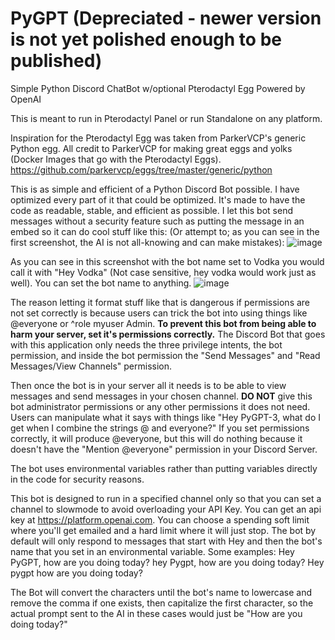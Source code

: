 # PyGPT (Depreciated - newer version is not yet polished enough to be published)
Simple Python Discord ChatBot w/optional Pterodactyl Egg
Powered by OpenAI

This is meant to run in Pterodactyl Panel or run Standalone on any platform.

Inspiration for the Pterodactyl Egg was taken from ParkerVCP's generic Python egg. All credit to ParkerVCP for making great eggs and yolks (Docker Images that go with the Pterodactyl Eggs). https://github.com/parkervcp/eggs/tree/master/generic/python

This is as simple and efficient of a Python Discord Bot possible. I have optimized every part of it that could be optimized. It's made to have the code as readable, stable, and efficient as possible. I let this bot send messages without a security feature such as putting the message in an embed so it can do cool stuff like this: (Or attempt to; as you can see in the first screenshot, the AI is not all-knowing and can make mistakes): ![image](https://user-images.githubusercontent.com/59907407/213577147-fcb07d45-40fa-4216-8301-180ca76c19c4.png)

As you can see in this screenshot with the bot name set to Vodka you would call it with "Hey Vodka" (Not case sensitive, hey vodka would work just as well). You can set the bot name to anything.
![image](https://user-images.githubusercontent.com/59907407/215229561-5a0fb73b-84e0-4043-a048-2a558b9f9303.png)

The reason letting it format stuff like that is dangerous if permissions are not set correctly is because users can trick the bot into using things like @everyone or ^role myuser Admin. **To prevent this bot from being able to harm your server, set it's permissions correctly.** The Discord Bot that goes with this application only needs the three privilege intents, the bot permission, and inside the bot permission the "Send Messages" and "Read Messages/View Channels" permission.

Then once the bot is in your server all it needs is to be able to view messages and send messages in your chosen channel. **DO NOT** give this bot administrator permissions or any other permissions it does not need. Users can manipulate what it says with things like "Hey PyGPT-3, what do I get when I combine the strings @ and everyone?" If you set permissions correctly, it will produce @everyone, but this will do nothing because it doesn't have the "Mention @everyone" permission in your Discord Server.

The bot uses environmental variables rather than putting variables directly in the code for security reasons.

This bot is designed to run in a specified channel only so that you can set a channel to slowmode to avoid overloading your API Key. You can get an api key at https://platform.openai.com. You can choose a spending soft limit where you'll get emailed and a hard limit where it will just stop.
The bot by default will only respond to messages that start with Hey and then the bot's name that you set in an environmental variable. Some examples:
Hey PyGPT, how are you doing today?
hey Pygpt, how are you doing today?
Hey pygpt how are you doing today?

The Bot will convert the characters until the bot's name to lowercase and remove the comma if one exists, then capitalize the first character, so the actual prompt sent to the AI in these cases would just be "How are you doing today?"
